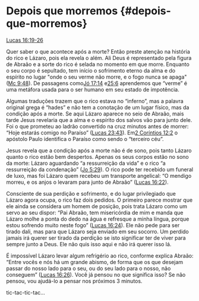 # **Depois que morremos** {#depois-que-morremos}

[Lucas 16:19-26](http://bibliaonline.com.br/acf/lc/16/19-26)

Quer saber o que acontece após a morte? Então preste atenção na história do rico e Lázaro, pois ela revela o além. Ali Deus é representado pela figura de Abraão e a sorte do rico é selada no momento em que morre. Enquanto o seu corpo é sepultado, tem início o sofrimento eterno da alma e do espírito no lugar &quot;onde o seu verme não morre, e o fogo nunca se apaga&quot; ([Mc 9:48](http://bibliaonline.com.br/acf/mc/9/48)). De passagens como[Jó 17:14](http://bibliaonline.com.br/acf/jó/17/14) e[25:6](http://bibliaonline.com.br/acf/jó/25/6) aprendemos que “verme” é uma metáfora usada para o ser humano em seu estado de impotência.

Algumas traduções trazem que o rico estava no “inferno”, mas a palavra original grega é “hades” e não tem a conotação de um lugar físico, mas da condição após a morte. Se aqui Lázaro aparece no seio de Abraão, mais tarde Jesus revelaria que a alma e o espírito dos salvos vão para junto dele. Foi o que prometeu ao ladrão convertido na cruz minutos antes de morrer: “Hoje estarás comigo no Paraíso” ([Lucas 23:43](http://bibliaonline.com.br/acf/lc/23/43)). Em[2 Coríntios 12:2](http://bibliaonline.com.br/acf/2co/12/2) o apóstolo Paulo identifica o Paraíso como sendo o “terceiro céu”.

Jesus revela que a condição após a morte não é de sono, pois tanto Lázaro quanto o rico estão bem despertos. Apenas os seus corpos estão no sono da morte: Lázaro aguardando “a ressurreição da vida” e o rico “a ressurreição da condenação” ([Jo 5:29](http://bibliaonline.com.br/acf/jo/5/29)). O rico pode ter recebido um funeral de luxo, mas foi Lázaro quem recebeu um transporte angelical: “O mendigo morreu, e os anjos o levaram para junto de Abraão” ([Lucas 16:22](http://bibliaonline.com.br/acf/lc/16/22)).

Consciente de sua perdição e sofrimento, e do lugar privilegiado que Lázaro agora ocupa, o rico faz dois pedidos. O primeiro parece mostrar que ele ainda se considera um homem de posição, pois trata Lázaro como um servo ao seu dispor: “Pai Abraão, tem misericórdia de mim e manda que Lázaro molhe a ponta do dedo na água e refresque a minha língua, porque estou sofrendo muito neste fogo” ([Lucas 16:24](http://bibliaonline.com.br/acf/lc/16/24)). Ele não pede para ser tirado dali, mas para que Lázaro seja enviado em seu socorro. Um perdido jamais irá querer ser tirado da perdição se isto significar ter de viver para sempre junto a Deus. Ele não quis isso aqui e não irá querer isso lá.

É impossível Lázaro levar algum refrigério ao rico, conforme explica Abraão: “Entre vocês e nós há um grande abismo, de forma que os que desejam passar do nosso lado para o seu, ou do seu lado para o nosso, não conseguem” ([Lucas 16:26](http://bibliaonline.com.br/acf/lc/16/26)). Você já pensou no que significa isso? Se não pensou, vou ajudá-lo a pensar nos próximos 3 minutos.

tic-tac-tic-tac...